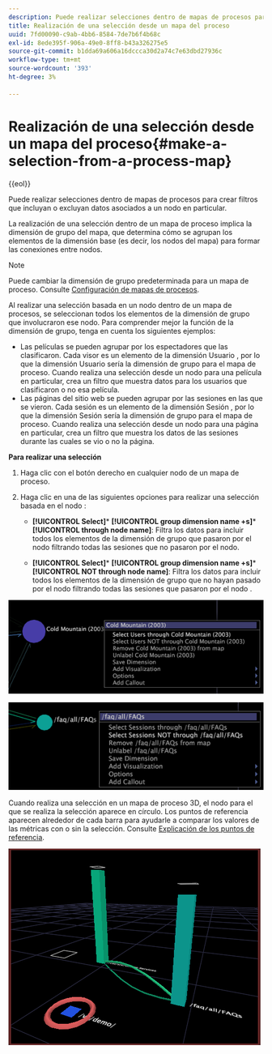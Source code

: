```yaml
---
description: Puede realizar selecciones dentro de mapas de procesos para crear filtros que incluyan o excluyan datos asociados a un nodo en particular.
title: Realización de una selección desde un mapa del proceso
uuid: 7fd00090-c9ab-4bb6-8584-7de7b6f4b68c
exl-id: 8ede395f-906a-49e0-8ff8-b43a326275e5
source-git-commit: b1dda69a606a16dccca30d2a74c7e63dbd27936c
workflow-type: tm+mt
source-wordcount: '393'
ht-degree: 3%

---
```


# Realización de una selección desde un mapa del proceso{#make-a-selection-from-a-process-map}

{{eol}}

Puede realizar selecciones dentro de mapas de procesos para crear filtros que incluyan o excluyan datos asociados a un nodo en particular.

La realización de una selección dentro de un mapa de proceso implica la dimensión de grupo del mapa, que determina cómo se agrupan los elementos de la dimensión base (es decir, los nodos del mapa) para formar las conexiones entre nodos.

>[!NOTE]
>
>Puede cambiar la dimensión de grupo predeterminada para un mapa de proceso. Consulte [Configuración de mapas de procesos](../../../../home/c-get-started/c-intf-anlys-ftrs/t-config-proc-maps.md#task-4a95730b18a14bc790a77c013832b2d6).

Al realizar una selección basada en un nodo dentro de un mapa de procesos, se seleccionan todos los elementos de la dimensión de grupo que involucraron ese nodo. Para comprender mejor la función de la dimensión de grupo, tenga en cuenta los siguientes ejemplos:

* Las películas se pueden agrupar por los espectadores que las clasificaron. Cada visor es un elemento de la dimensión Usuario , por lo que la dimensión Usuario sería la dimensión de grupo para el mapa de proceso. Cuando realiza una selección desde un nodo para una película en particular, crea un filtro que muestra datos para los usuarios que clasificaron o no esa película.
* Las páginas del sitio web se pueden agrupar por las sesiones en las que se vieron. Cada sesión es un elemento de la dimensión Sesión , por lo que la dimensión Sesión sería la dimensión de grupo para el mapa de proceso. Cuando realiza una selección desde un nodo para una página en particular, crea un filtro que muestra los datos de las sesiones durante las cuales se vio o no la página.

**Para realizar una selección**

1. Haga clic con el botón derecho en cualquier nodo de un mapa de proceso.
1. Haga clic en una de las siguientes opciones para realizar una selección basada en el nodo :

   * **[!UICONTROL Select]*** **[!UICONTROL group dimension name +s]*** **[!UICONTROL through node name]**: Filtra los datos para incluir todos los elementos de la dimensión de grupo que pasaron por el nodo filtrando todas las sesiones que no pasaron por el nodo.

   * **[!UICONTROL Select]*** **[!UICONTROL group dimension name +s]*** **[!UICONTROL NOT through node name]**: Filtra los datos para incluir todos los elementos de la dimensión de grupo que no hayan pasado por el nodo filtrando todas las sesiones que pasaron por el nodo .

![](assets/vis_2DProcessMap_Selections_Movie.png)

![](assets/vis_2DProcessMap_Selections_Page.png)

Cuando realiza una selección en un mapa de proceso 3D, el nodo para el que se realiza la selección aparece en círculo. Los puntos de referencia aparecen alrededor de cada barra para ayudarle a comparar los valores de las métricas con o sin la selección. Consulte [Explicación de los puntos de referencia](../../../../home/c-get-started/c-vis/c-ustd-benchmks.md#concept-c7b0f4102e92458096f8c4765cbe2914).

![](assets/vis_3DProcessMap_Selection.png)
